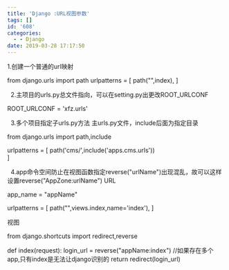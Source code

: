 ```yaml
---
title: 'Django :URL视图参数'
tags: []
id: '608'
categories:
  - - Django
date: 2019-03-28 17:17:50
---
```


1.创建一个普通的url映射

from django.urls import path
urlpatterns = \[
    path("",index),
\]

  2.主项目的urls.py总文件指向，可以在setting.py出更改ROOT\_URLCONF

ROOT\_URLCONF = 'xfz.urls'

  3.多个项目指定子urls.py方法 主urls.py文件，include后面为指定目录

from django.urls import path,include

urlpatterns = \[
    path('cms/',include('apps.cms.urls'))   
\]

  4.app命令空间防止在视图函数指定reverse("urlName")出现混乱，故可以这样设置reverse("AppZone:urlName") URL

app\_name = "appName"

urlpatterns = \[ 
    path("",views.index,name='index'), 
\]

视图

from django.shortcuts import redirect,reverse

def index(request):
        login\_url = reverse("appName:index")   //如果存在多个app,只有index是无法让django识别的
        return redirect(login\_url)